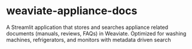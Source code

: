 # weaviate-appliance-docs
A Streamlit application that stores and searches appliance related documents (manuals, reviews, FAQs) in Weaviate. Optimized for washing machines, refrigerators, and monitors with metadata driven search
